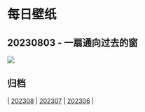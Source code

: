 # 每日壁纸

## 20230803 - 一扇通向过去的窗

![](https://www.bing.com/th?id=OHR.GothicRuins_ZH-CN8317467997_UHD.jpg)

## 归档

| [202308](/202308/README.md)
| [202307](/202307/README.md)
| [202306](/202306/README.md)
|